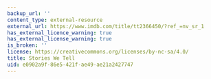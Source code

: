 ```yaml
---
backup_url: ''
content_type: external-resource
external_url: https://www.imdb.com/title/tt2366450/?ref_=nv_sr_1
has_external_licence_warning: true
has_external_license_warning: true
is_broken: ''
license: https://creativecommons.org/licenses/by-nc-sa/4.0/
title: Stories We Tell
uid: e0902a9f-86e5-421f-ae49-ae21a2427747
---
```

